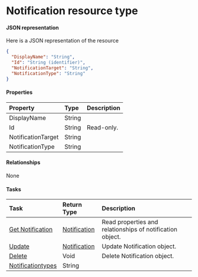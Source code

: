 # Notification resource type



#### JSON representation

Here is a JSON representation of the resource

```json
{
  "DisplayName": "String",
  "Id": "String (identifier)",
  "NotificationTarget": "String",
  "NotificationType": "String"
}

```
#### Properties
| Property	   | Type	|Description|
|:---------------|:--------|:----------|
|DisplayName|String||
|Id|String| Read-only.|
|NotificationTarget|String||
|NotificationType|String||

#### Relationships
None


#### Tasks

| Task		   | Return Type	|Description|
|:---------------|:--------|:----------|
|[Get Notification](../api/notification_get.md) | [Notification](notification.md) |Read properties and relationships of notification object.|
|[Update](../api/notification_update.md) | [Notification](notification.md)	|Update Notification object. |
|[Delete](../api/notification_delete.md) | Void	|Delete Notification object. |
|[Notificationtypes](../api/notification_notificationtypes.md)|String||
